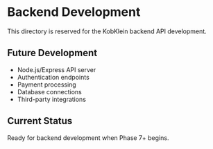 # Backend Development

This directory is reserved for the KobKlein backend API development.

## Future Development

- Node.js/Express API server
- Authentication endpoints
- Payment processing
- Database connections
- Third-party integrations

## Current Status

Ready for backend development when Phase 7+ begins.
